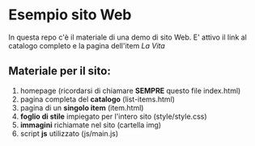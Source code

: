 # Esempio sito Web
In questa repo c'è il materiale di una demo di sito Web. E' attivo il link al catalogo completo e la pagina dell'item *La Vita*
## Materiale per il sito: 
1. homepage (ricordarsi di chiamare **SEMPRE** questo file index.html)
2. pagina completa del **catalogo** (list-items.html)
3. pagina di un **singolo item** (item.html)
4. **foglio di stile** impiegato per l'intero sito (style/style.css)
5. **immagini** richiamate nel sito (cartella img)
6. script **js** utilizzato (js/main.js)
